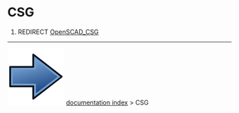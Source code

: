 # CSG
1.  REDIRECT [OpenSCAD_CSG](OpenSCAD_CSG.md)



---
![](images/Button_right.svg) [documentation index](../README.md) > CSG
